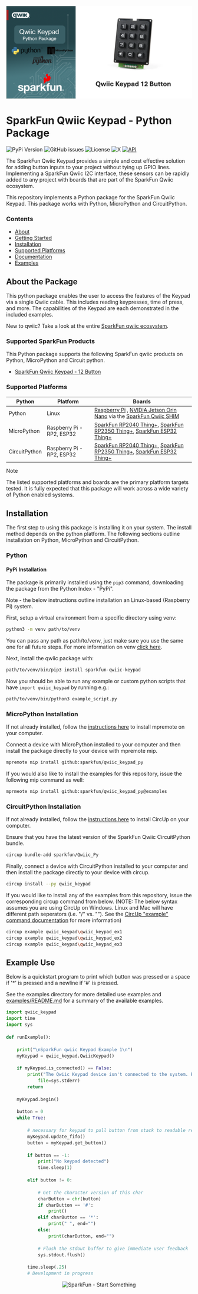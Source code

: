 ![Qwiic Keypad Python Package](docs/images/keypad-gh-banner-py.png "qwiic Keypad Python Package" )

# SparkFun Qwiic Keypad - Python Package

![PyPi Version](https://img.shields.io/pypi/v/sparkfun_qwiic_keypad)
![GitHub issues](https://img.shields.io/github/issues/sparkfun/qwiic_keypad_py)
![License](https://img.shields.io/github/license/sparkfun/qwiic_keypad_py)
![X](https://img.shields.io/twitter/follow/sparkfun)
[![API](https://img.shields.io/badge/API%20Reference-blue)](https://docs.sparkfun.com/qwiic_keypad_py/classqwiic__keypad_1_1_qwiic_keypad.html)

The SparkFun Qwiic Keypad provides a simple and cost effective solution for adding button inputs to your project without tying up GPIO lines. Implementing a SparkFun Qwiic I2C interface, these sensors can be rapidly added to any project with boards that are part of the SparkFun Qwiic ecosystem.

This repository implements a Python package for the SparkFun Qwiic Keypad. This package works with Python, MicroPython and CircuitPython.

### Contents

* [About](#about-the-package)
* [Getting Started](#getting-started)
* [Installation](#installation)
* [Supported Platforms](#supported-platforms)
* [Documentation](https://docs.sparkfun.com/qwiic_keypad_py/classqwiic__keypad_1_1_qwiic_keypad.html)
* [Examples](#examples)

## About the Package

This python package enables the user to access the features of the Keypad via a single Qwiic cable. This includes reading keypresses, time of press, and more. The capabilities of the Keypad are each demonstrated in the included examples.

New to qwiic? Take a look at the entire [SparkFun qwiic ecosystem](https://www.sparkfun.com/qwiic).

### Supported SparkFun Products

This Python package supports the following SparkFun qwiic products on Python, MicroPython and Circuit python. 

* [SparkFun Qwiic Keypad - 12 Button](https://www.sparkfun.com/sparkfun-qwiic-keypad-12-button.html)

### Supported Platforms

| Python | Platform | Boards |
|--|--|--|
| Python | Linux | [Raspberry Pi](https://www.sparkfun.com/raspberry-pi-5-8gb.html) , [NVIDIA Jetson Orin Nano](https://www.sparkfun.com/nvidia-jetson-orin-nano-developer-kit.html) via the [SparkFun Qwiic SHIM](https://www.sparkfun.com/sparkfun-qwiic-shim-for-raspberry-pi.html) |
| MicroPython | Raspberry Pi - RP2, ESP32 | [SparkFun RP2040 Thing+](https://www.sparkfun.com/sparkfun-thing-plus-rp2040.html), [SparkFun RP2350 Thing+](https://www.sparkfun.com/sparkfun-thing-plus-rp2350.html), [SparkFun ESP32 Thing+](https://www.sparkfun.com/sparkfun-thing-plus-esp32-wroom-usb-c.html)
|CircuitPython | Raspberry Pi - RP2, ESP32 | [SparkFun RP2040 Thing+](https://www.sparkfun.com/sparkfun-thing-plus-rp2040.html), [SparkFun RP2350 Thing+](https://www.sparkfun.com/sparkfun-thing-plus-rp2350.html), [SparkFun ESP32 Thing+](https://www.sparkfun.com/sparkfun-thing-plus-esp32-wroom-usb-c.html)

> [!NOTE]
> The listed supported platforms and boards are the primary platform targets tested. It is fully expected that this package will work across a wide variety of Python enabled systems. 

## Installation 

The first step to using this package is installing it on your system. The install method depends on the python platform. The following sections outline installation on Python, MicroPython and CircuitPython.

### Python 

#### PyPi Installation
The package is primarily installed using the `pip3` command, downloading the package from the Python Index - "PyPi". 

Note - the below instructions outline installation an Linux-based (Raspberry Pi) system.

First, setup a virtual environment from a specific directory using venv:
```sh
python3 -m venv path/to/venv
```
You can pass any path as path/to/venv, just make sure you use the same one for all future steps. For more information on venv [click here](https://docs.python.org/3/library/venv.html).

Next, install the qwiic package with:
```sh
path/to/venv/bin/pip3 install sparkfun-qwiic-keypad
```
Now you should be able to run any example or custom python scripts that have `import qwiic_keypad` by running e.g.:
```sh
path/to/venv/bin/python3 example_script.py
```

### MicroPython Installation
If not already installed, follow the [instructions here](https://docs.micropython.org/en/latest/reference/mpremote.html) to install mpremote on your computer.

Connect a device with MicroPython installed to your computer and then install the package directly to your device with mpremote mip.
```sh
mpremote mip install github:sparkfun/qwiic_keypad_py
```

If you would also like to install the examples for this repository, issue the following mip command as well:
```sh
mprmeote mip install github:sparkfun/qwiic_keypad_py@examples
```

### CircuitPython Installation
If not already installed, follow the [instructions here](https://docs.circuitpython.org/projects/circup/en/latest/#installation) to install CircUp on your computer.

Ensure that you have the latest version of the SparkFun Qwiic CircuitPython bundle. 
```sh
circup bundle-add sparkfun/Qwiic_Py
```

Finally, connect a device with CircuitPython installed to your computer and then install the package directly to your device with circup.
```sh
circup install --py qwiic_keypad
```

If you would like to install any of the examples from this repository, issue the corresponding circup command from below. (NOTE: The below syntax assumes you are using CircUp on Windows. Linux and Mac will have different path seperators (i.e. "/" vs. "\"). See the [CircUp "example" command documentation](https://learn.adafruit.com/keep-your-circuitpython-libraries-on-devices-up-to-date-with-circup/example-command) for more information)
```sh
circup example qwiic_keypad\qwiic_keypad_ex1
circup example qwiic_keypad\qwiic_keypad_ex2
circup example qwiic_keypad\qwiic_keypad_ex3
```

Example Use
 ---------------
Below is a quickstart program to print which button was pressed or a space if '*' is pressed and a newline if '#' is pressed.

See the examples directory for more detailed use examples and [examples/README.md](https://github.com/sparkfun/qwiic_keypad_py/blob/main/examples/README.md) for a summary of the available examples.

```python
import qwiic_keypad
import time
import sys

def runExample():

	print("\nSparkFun qwiic Keypad Example 1\n")
	myKeypad = qwiic_keypad.QwiicKeypad()

	if myKeypad.is_connected() == False:
		print("The Qwiic Keypad device isn't connected to the system. Please check your connection", \
			file=sys.stderr)
		return

	myKeypad.begin()

	button = 0
	while True:

		# necessary for keypad to pull button from stack to readable register
		myKeypad.update_fifo()  
		button = myKeypad.get_button()

		if button == -1:
			print("No keypad detected")
			time.sleep(1)

		elif button != 0:

			# Get the character version of this char
			charButton = chr(button)
			if charButton == '#':
				print()
			elif charButton == '*':
				print(" ", end="")
			else: 
				print(charButton, end="")

			# Flush the stdout buffer to give immediate user feedback
			sys.stdout.flush()

		time.sleep(.25)
		# Development in progress
```
<p align="center">
<img src="https://cdn.sparkfun.com/assets/custom_pages/3/3/4/dark-logo-red-flame.png" alt="SparkFun - Start Something">
</p>
